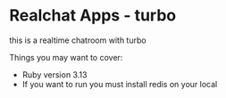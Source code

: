 # Realchat Apps - turbo

this is a realtime chatroom with turbo

Things you may want to cover:

* Ruby version 3.13
* If you want to run you must install redis on your local